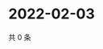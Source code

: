 # 2022-02-03

共 0 条

<!-- BEGIN WEIBO -->
<!-- 最后更新时间 Thu Feb 03 2022 02:09:50 GMT+0800 (China Standard Time) -->

<!-- END WEIBO -->
